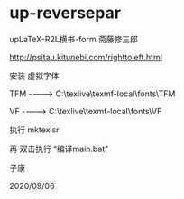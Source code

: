 # up-reversepar
upLaTeX-R2L横书-form 斋藤修三郎

http://psitau.kitunebi.com/righttoleft.html 


安装 虚拟字体

TFM  ---->    C:\texlive\texmf-local\fonts\TFM

VF  ---->    C:\texlive\texmf-local\fonts\VF

执行  mktexlsr

再 双击执行 “编译main.bat”


子康

2020/09/06


